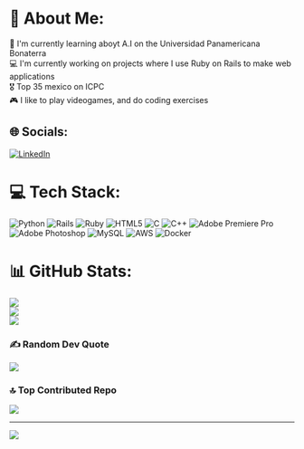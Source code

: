 # 💫 About Me:
📖 I'm currently learning aboyt A.I on the Universidad Panamericana Bonaterra<br>💻 I'm currently working on projects where I use Ruby on Rails to make web applications<br>🎖️ Top 35 mexico on ICPC<br>🎮 I like to play videogames, and do coding exercises


## 🌐 Socials:
[![LinkedIn](https://img.shields.io/badge/LinkedIn-%230077B5.svg?logo=linkedin&logoColor=white)](https://linkedin.com/in/atzin-eduardo-cruz-briones-780667252) 

# 💻 Tech Stack:
![Python](https://img.shields.io/badge/python-3670A0?style=for-the-badge&logo=python&logoColor=ffdd54) ![Rails](https://img.shields.io/badge/rails-%23CC0000.svg?style=for-the-badge&logo=ruby-on-rails&logoColor=white) ![Ruby](https://img.shields.io/badge/ruby-%23CC342D.svg?style=for-the-badge&logo=ruby&logoColor=white) ![HTML5](https://img.shields.io/badge/html5-%23E34F26.svg?style=for-the-badge&logo=html5&logoColor=white) ![C](https://img.shields.io/badge/c-%2300599C.svg?style=for-the-badge&logo=c&logoColor=white) ![C++](https://img.shields.io/badge/c++-%2300599C.svg?style=for-the-badge&logo=c%2B%2B&logoColor=white) ![Adobe Premiere Pro](https://img.shields.io/badge/Adobe%20Premiere%20Pro-9999FF.svg?style=for-the-badge&logo=Adobe%20Premiere%20Pro&logoColor=white) ![Adobe Photoshop](https://img.shields.io/badge/adobe%20photoshop-%2331A8FF.svg?style=for-the-badge&logo=adobe%20photoshop&logoColor=white) ![MySQL](https://img.shields.io/badge/mysql-4479A1.svg?style=for-the-badge&logo=mysql&logoColor=white) ![AWS](https://img.shields.io/badge/AWS-%23FF9900.svg?style=for-the-badge&logo=amazon-aws&logoColor=white) ![Docker](https://img.shields.io/badge/docker-%230db7ed.svg?style=for-the-badge&logo=docker&logoColor=white)
# 📊 GitHub Stats:
![](https://github-readme-stats.vercel.app/api?username=AtzinCruz&theme=dark&hide_border=false&include_all_commits=false&count_private=false)<br/>
![](https://github-readme-streak-stats.herokuapp.com/?user=AtzinCruz&theme=dark&hide_border=false)<br/>
![](https://github-readme-stats.vercel.app/api/top-langs/?username=AtzinCruz&theme=dark&hide_border=false&include_all_commits=false&count_private=false&layout=compact)

### ✍️ Random Dev Quote
![](https://quotes-github-readme.vercel.app/api?type=horizontal&theme=radical)

### 🔝 Top Contributed Repo
![](https://github-contributor-stats.vercel.app/api?username=AtzinCruz&limit=5&theme=dark&combine_all_yearly_contributions=true)

---
[![](https://visitcount.itsvg.in/api?id=AtzinCruz&icon=0&color=0)](https://visitcount.itsvg.in)

<!-- Proudly created with GPRM ( https://gprm.itsvg.in ) -->
